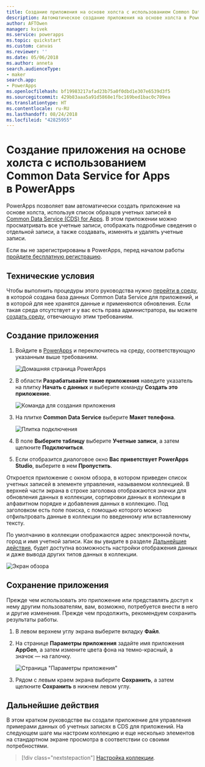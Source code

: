 ```yaml
---
title: Создание приложения на основе холста с использованием Common Data Service for Apps | Документы Майкрософт
description: Автоматическое создание приложения на основе холста в PowerApps для управления данными в Common Data Service for Apps
author: AFTOwen
manager: kvivek
ms.service: powerapps
ms.topic: quickstart
ms.custom: canvas
ms.reviewer: ''
ms.date: 05/06/2018
ms.author: anneta
search.audienceType:
- maker
search.app:
- PowerApps
ms.openlocfilehash: bf19983217afad23b75a0f0dbd1e307e6539d3f5
ms.sourcegitcommit: 429b83aaa5a91d5868e1fbc169bed1bac0c709ea
ms.translationtype: HT
ms.contentlocale: ru-RU
ms.lasthandoff: 08/24/2018
ms.locfileid: "42825955"
---
```

# <a name="generate-a-canvas-app-from-common-data-service-for-apps-in-powerapps"></a>Создание приложения на основе холста с использованием Common Data Service for Apps в PowerApps

PowerApps позволяет вам автоматически создать приложение на основе холста, используя список образцов учетных записей в [Common Data Service (CDS) for Apps](../common-data-service/data-platform-intro.md). В этом приложении можно просматривать все учетные записи, отображать подробные сведения о отдельной записи, а также создавать, изменять и удалять учетные записи.

Если вы не зарегистрированы в PowerApps, перед началом работы [пройдите бесплатную регистрацию](https://web.powerapps.com?utm_source=padocs&utm_medium=linkinadoc&utm_campaign=referralsfromdoc).

## <a name="prerequisites"></a>Технические условия

Чтобы выполнить процедуры этого руководства нужно [перейти в среду](working-with-environments.md), в которой создана база данных Common Data Service для приложений, и в которой для нее хранятся данные и применяются обновления. Если такая среда отсутствует и у вас есть права администратора, вы можете [создать среду](../../administrator/environments-administration.md#create-an-environment), отвечающую этим требованиям.

## <a name="generate-an-app"></a>Создание приложения

1. Войдите в [PowerApps](https://web.powerapps.com?utm_source=padocs&utm_medium=linkinadoc&utm_campaign=referralsfromdoc) и переключитесь на среду, соответствующую указанным выше требованиям.

    ![Домашняя страница PowerApps](./media/data-platform-create-app/sign-in.png)

1. В области **Разрабатывайте такие приложения** наведите указатель на плитку **Начать с данных** и выберите команду **Создать это приложение**.

    ![Команда для создания приложения](./media/data-platform-create-app/make-this-app.png)

1. На плитке **Common Data Service** выберите **Макет телефона**.

    ![Плитка подключения](./media/data-platform-create-app/connection-tile.png)

1. В поле **Выберите таблицу** выберите **Учетные записи**, а затем щелкните **Подключиться**.

1. Если отобразится диалоговое окно **Вас приветствует PowerApps Studio**, выберите в нем **Пропустить**.

Откроется приложение с окном обзора, в котором приведен список учетных записей в элементе управления, называемом коллекцией. В верхней части экрана в строке заголовка отображаются значки для обновления данных в коллекции, сортировки данных в коллекции в алфавитном порядке и добавления данных в коллекцию. Под заголовком есть поле поиска, с помощью которого можно отфильтровать данные в коллекции по введенному или вставленному тексту. 

По умолчанию в коллекции отображаются адрес электронной почты, город и имя учетной записи. Как вы увидите в разделе [Дальнейшие действия](data-platform-create-app.md#next-steps), будет доступна возможность настройки отображения данных и даже вывода других типов данных в коллекции.

![Экран обзора](./media/data-platform-create-app/browse-screen.png)

## <a name="save-the-app"></a>Сохранение приложения
Прежде чем использовать это приложение или представлять доступ к нему другим пользователям, вам, возможно, потребуется внести в него и другие изменения. Прежде чем продолжить, рекомендуем сохранить результаты работы.

1. В левом верхнем углу экрана выберите вкладку **Файл**.

1. На странице **Параметры приложения** задайте имя приложения **AppGen**, а затем измените цвета фона на темно-красный, а значок — на галочку.

    ![Страница "Параметры приложения"](./media/data-platform-create-app/app-settings.png)

1. Рядом с левым краем экрана выберите **Сохранить**, а затем щелкните **Сохранить** в нижнем левом углу.

## <a name="next-steps"></a>Дальнейшие действия
В этом кратком руководстве вы создали приложение для управления примерами данных об учетных записях в CDS для приложений. На следующем шаге мы настроим коллекцию и еще несколько элементов на стандартном экране просмотра в соответствии со своими потребностями.

> [!div class="nextstepaction"]
> [Настройка коллекции](customize-layout-sharepoint.md).
